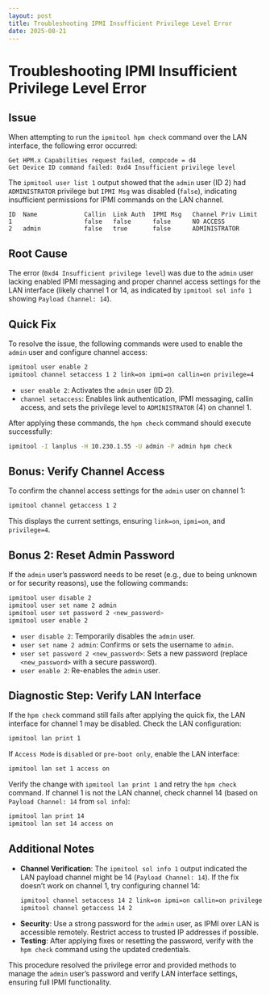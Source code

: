 ```yaml
---
layout: post
title: Troubleshooting IPMI Insufficient Privilege Level Error
date: 2025-08-21
---
```


# Troubleshooting IPMI Insufficient Privilege Level Error

## Issue

When attempting to run the `ipmitool hpm check` command over the LAN interface, the following error occurred:

```
Get HPM.x Capabilities request failed, compcode = d4
Get Device ID command failed: 0xd4 Insufficient privilege level
```

The `ipmitool user list 1` output showed that the `admin` user (ID 2) had `ADMINISTRATOR` privilege but `IPMI Msg` was disabled (`false`), indicating insufficient permissions for IPMI commands on the LAN channel.

```
ID  Name             Callin  Link Auth  IPMI Msg   Channel Priv Limit
1                    false   false      false      NO ACCESS
2   admin            false   true       false      ADMINISTRATOR
```

## Root Cause

The error (`0xd4 Insufficient privilege level`) was due to the `admin` user lacking enabled IPMI messaging and proper channel access settings for the LAN interface (likely channel 1 or 14, as indicated by `ipmitool sol info 1` showing `Payload Channel: 14`).

## Quick Fix

To resolve the issue, the following commands were used to enable the `admin` user and configure channel access:

```bash
ipmitool user enable 2
ipmitool channel setaccess 1 2 link=on ipmi=on callin=on privilege=4
```

- `user enable 2`: Activates the `admin` user (ID 2).
- `channel setaccess`: Enables link authentication, IPMI messaging, callin access, and sets the privilege level to `ADMINISTRATOR` (4) on channel 1.

After applying these commands, the `hpm check` command should execute successfully:

```bash
ipmitool -I lanplus -H 10.230.1.55 -U admin -P admin hpm check
```

## Bonus: Verify Channel Access

To confirm the channel access settings for the `admin` user on channel 1:

```bash
ipmitool channel getaccess 1 2
```

This displays the current settings, ensuring `link=on`, `ipmi=on`, and `privilege=4`.

## Bonus 2: Reset Admin Password

If the `admin` user’s password needs to be reset (e.g., due to being unknown or for security reasons), use the following commands:

```bash
ipmitool user disable 2
ipmitool user set name 2 admin
ipmitool user set password 2 <new_password>
ipmitool user enable 2
```

- `user disable 2`: Temporarily disables the `admin` user.
- `user set name 2 admin`: Confirms or sets the username to `admin`.
- `user set password 2 <new_password>`: Sets a new password (replace `<new_password>` with a secure password).
- `user enable 2`: Re-enables the `admin` user.

## Diagnostic Step: Verify LAN Interface

If the `hpm check` command still fails after applying the quick fix, the LAN interface for channel 1 may be disabled. Check the LAN configuration:

```bash
ipmitool lan print 1
```

If `Access Mode` is `disabled` or `pre-boot only`, enable the LAN interface:

```bash
ipmitool lan set 1 access on
```

Verify the change with `ipmitool lan print 1` and retry the `hpm check` command. If channel 1 is not the LAN channel, check channel 14 (based on `Payload Channel: 14` from `sol info`):

```bash
ipmitool lan print 14
ipmitool lan set 14 access on
```

## Additional Notes

- **Channel Verification**: The `ipmitool sol info 1` output indicated the LAN payload channel might be 14 (`Payload Channel: 14`). If the fix doesn’t work on channel 1, try configuring channel 14:
  ```bash
  ipmitool channel setaccess 14 2 link=on ipmi=on callin=on privilege=4
  ipmitool channel getaccess 14 2
  ```
- **Security**: Use a strong password for the `admin` user, as IPMI over LAN is accessible remotely. Restrict access to trusted IP addresses if possible.
- **Testing**: After applying fixes or resetting the password, verify with the `hpm check` command using the updated credentials.

This procedure resolved the privilege error and provided methods to manage the `admin` user’s password and verify LAN interface settings, ensuring full IPMI functionality.
